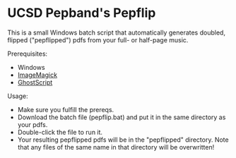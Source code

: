 # UCSD Pepband's Pepflip

This is a small Windows batch script that automatically generates doubled, flipped ("pepflipped") pdfs from your full- or half-page music.

Prerequisites:

- Windows
- [ImageMagick](https://www.imagemagick.org/script/download.php)
- [GhostScript](https://www.ghostscript.com/download/)

Usage:

- Make sure you fulfill the prereqs.
- Download the batch file (pepflip.bat) and put it in the same directory as your pdfs.
- Double-click the file to run it.
- Your resulting pepflipped pdfs will be in the "pepflipped" directory. Note that any files of the same name in that directory will be overwritten!